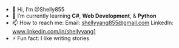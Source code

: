 - 👋 Hi, I’m @Shelly855
- 🌱 I’m currently learning **C#**, **Web Development**, & **Python**
- 📫 How to reach me:
Email: shellyyang855@gmail.com
LinkedIn: www.linkedin.com/in/shellyyang1
- ⚡ Fun fact: I like writing stories
